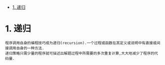 <!-- TOC -->

- [1. 递归](#1-递归)

<!-- /TOC -->

# 1. 递归

    程序调用自身的编程技巧成为递归(recursion).一个过程或函数在其定义或说明中有直接或间接调用自身的一种方法.
    递归策略只需少量的程序就可描述出解题过程中所需要的多次重复计算,大大地减少了程序的代码量.